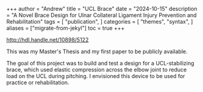+++
author = "Andrew"
title = "UCL Brace"
date = "2024-10-15"
description = "A Novel Brace Design for Ulnar Collateral Ligament Injury Prevention and Rehabilitation"
tags = [
    "publication",
]
categories = [
    "themes",
    "syntax",
]
aliases = ["migrate-from-jekyl"]
toc = true
+++

http://hdl.handle.net/10898/5122

This was my Master's Thesis and my first paper to be publicly available. 

The goal of this project was to build and test a design for a UCL-stabilizing brace, which used elastic compression across the elbow joint to reduce load on the UCL during pitching. I envisioned this device to be used for practice or rehabilitation. 
